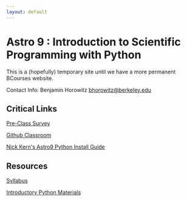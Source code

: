 ```yaml
---
layout: default
---
```



# Astro 9 : Introduction to Scientific Programming with Python

This is a (hopefully) temporary site until we have a more permanent BCourses website.

Contact Info: Benjamin Horowitz [bhorowitz@berkeley.edu](mailto:bhorowitz@berkeley.edu)

## Critical Links

[Pre-Class Survey](https://docs.google.com/forms/d/e/1FAIpQLSdPB0K_O-kFpc79ciTxTyqE-cFm_xc4ebBOBHTUlb1aRD_row/viewform?usp=sf_link)

[Github Classroom](https://classroom.github.com/a/74fTxXlj)

[Nick Kern's Astro9 Python Install Guide](https://nkern.github.io/Astro_9/install.html)

## Resources

[Syllabus](./syllabus.pdf)

[Introductory Python Materials](https://github.com/nkern/Astro_9/tree/master/lectures/02_IntroPython)